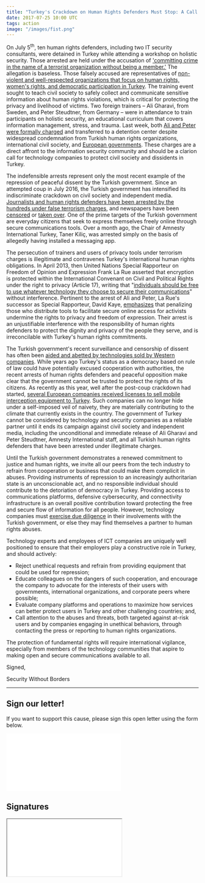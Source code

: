```yaml
---
title: "Turkey's Crackdown on Human Rights Defenders Must Stop: A Call to Action in Support of #Istanbul10"
date: 2017-07-25 10:00 UTC
tags: action
image: "/images/fist.png"
---
```



On July 5<sup>th</sup>, ten human rights defenders, including two IT security consultants, were detained in Turkey while attending a workshop on holistic security.  Those arrested are held under the accusation of ['committing crime in the name of a terrorist organization without being a member.'](https://www.amnesty.org/en/latest/campaigns/2017/07/free-rights-defenders-in-turkey/) The allegation is baseless. Those falsely accused are representatives of [non-violent and well-respected organizations that focus on human rights, women's rights, and democratic participation in Turkey](http://ihd.org.tr/en/index.php/2017/07/06/human-rights-defenders-under-attack/). The training event sought to teach civil society to safely collect and communicate sensitive information about human rights violations, which is critical for protecting the privacy and livelihood of victims. Two foreign trainers – Ali Gharavi, from Sweden, and Peter Steudtner, from Germany – were in attendance to train participants on holistic security, an educational curriculum that covers information management, stress, and trauma. Last week, both [Ali and Peter were formally charged](https://www.washingtonpost.com/world/turkish-court-orders-arrest-of-six-human-rights-workers-on-terrorism-charges/2017/07/18/83f92d98-6b95-11e7-8961-ec5f3e1e2a5c_story.html?utm_term=.2bef8a6f0323) and transferred to a detention center despite widespread condemnation from Turkish human rights organizations, international civil society, and [European governments](https://www.reuters.com/article/us-turkey-security-rights-merkel-idUSKBN1A31W9). These charges are a direct affront to the information security community and should be a clarion call for technology companies to protect civil society and dissidents in Turkey. 

The indefensible arrests represent only the most recent example of the repression of peaceful dissent by the Turkish government. Since an attempted coup in July 2016, the Turkish government has intensified its indiscriminate crackdown on civil society and independent media. [Journalists and human rights defenders have been arrested by the hundreds under false terrorism charges](https://www.theguardian.com/media/greenslade/2016/dec/13/turkey-has-81-of-the-worlds-259-jailed-journalists-behind-bars), and newspapers have been [censored](https://turkeyblocks.org/reports/) or [taken over](https://www.nytimes.com/2016/03/05/world/middleeast/recep-tayyip-erdogan-government-seizes-zaman-newspaper.html). One of the prime targets of the Turkish government are everyday citizens that seek to express themselves freely online through secure communications tools. Over a month ago, the Chair of Amnesty International Turkey, Taner Kiliç, was arrested simply on the basis of allegedly having installed a messaging app.

The persecution of trainers and users of privacy tools under terrorism charges is illegitimate and contravenes Turkey's international human rights obligations.  In April 2013, then United Nations Special Rapporteur on Freedom of Opinion and Expression Frank La Rue asserted that encryption is protected within the International Convenant on Civil and Political Rights under the right to privacy (Article 17), writing that "[individuals should be free to use whatever technology they choose to secure their communications](http://www.ohchr.org/Documents/HRBodies/HRCouncil/RegularSession/Session23/A.HRC.23.40_EN.pdf)" without interference. Pertinent to the arrest of Ali and Peter, La Rue's successor as Special Rapporteur, David Kaye, [emphasizes](http://www.ohchr.org/EN/HRBodies/HRC/RegularSessions/Session29/Documents/A.HRC.29.32_AEV.doc) that penalizing those who distribute tools to facilitate secure online access for activists undermine the rights to privacy and freedom of expression. Their arrest is an unjustifiable interference with the responsibility of human rights defenders to protect the dignity and privacy of the people they serve, and is irreconcilable with Turkey's human rights commitments.

The Turkish government's recent surveillance and censorship of dissent has often been [aided and abetted by technologies sold by Western companies](https://www.forbes.com/sites/thomasbrewster/2016/10/25/procera-francisco-partners-turkey-surveillance-erdogan/). While years ago Turkey's status as a democracy based on rule of law could have potentially excused cooperation with authorities, the recent arrests of human rights defenders and peaceful opposition make clear that the government cannot be trusted to protect the rights of its citizens. As recently as this year, well after the post-coup crackdown had started, [several European companies received licenses to sell mobile interception equipment to Turkey](https://motherboard.vice.com/en_us/article/3knypk/the-uk-granted-spy-tech-export-to-turkey-amid-massive-crackdown). Such companies can no longer hide under a self-imposed veil of naivety, they are materially contributing to the climate that currently exists in the country. The government of Turkey cannot be considered by technology and security companies as a reliable partner until it ends its campaign against civil society and independent media, including the unconditional and immediate release of Ali Gharavi and Peter Steudtner, Amnesty International staff, and all Turkish human rights defenders that have been arrested under illegitimate charges.
 
Until the Turkish government demonstrates a renewed commitment to justice and human rights, we invite all our peers from the tech industry to refrain from cooperation or business that could make them complicit in abuses. Providing instruments of repression to an increasingly authoritarian state is an unconscionable act, and no responsible individual should contribute to the detoriation of democracy in Turkey. Providing access to communications platforms, defensive cybersecurity, and connectivity infrastructure is an overall positive contribution toward protecting the free and secure flow of information for all people. However, technology companies must [exercise due diligence](https://www.eff.org/deeplinks/2011/10/it%E2%80%99s-time-know-your-customer-standards-sales-surveillance-equipment) in their involvements with the Turkish government, or else they may find themselves a partner to human rights abuses. 

Technology experts and employees of ICT companies are uniquely well positioned to ensure that their employers play a constructive role in Turkey, and should actively:

* Reject unethical requests and refrain from providing equipment that could be used for repression;
* Educate colleagues on the dangers of such cooperation, and encourage the company to advocate for the interests of their users with governments, international organizations, and corporate peers where possible;
* Evaluate company platforms and operations to maximize how services can better protect users in Turkey and other challenging countries; and,
* Call attention to the abuses and threats, both targeted against at-risk users and by companies engaging in unethical behaviors, through contacting the press or reporting to human rights organizations.

The protection of fundamental rights will require international vigilance, especially from members of the technology communities that aspire to making open and secure communications available to all.

Signed,

Security Without Borders

<hr />

<h2>Sign our letter!</h2>
<p>If you want to support this cause, please sign this open letter using the form below.</p>
<iframe src="/petitions/2/form" class="petition-form" scrolling="no" frameborder="0"></iframe>

<script type="text/javascript">
var request = new XMLHttpRequest();
request.open('GET', '/petitions/2/signatures', true);

request.onload = function() {
    if (request.status >= 200 && request.status < 400) {   
        var data = request.responseText; 
        document.getElementById("signature_list").innerHTML = data;            
    }
};

request.onerror = function(e) {
    console.log(e);
};

request.send();
</script>
<h2>Signatures</h2>
<noscript>
    <iframe class="c-form" src="<%= petition_form_iframe_url(:petition_id) %>"></iframe>
</noscript>
<div id="signature_list"></div>
